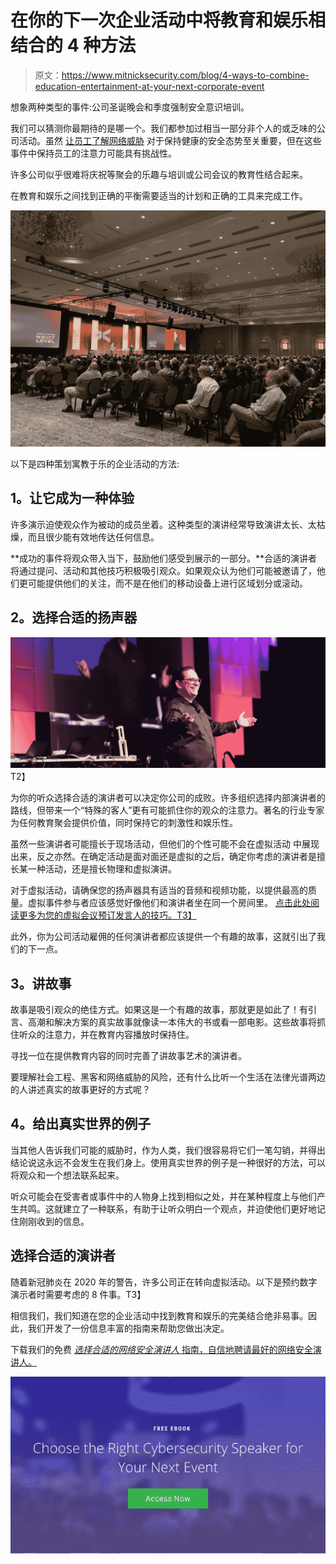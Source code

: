 # 在你的下一次企业活动中将教育和娱乐相结合的 4 种方法

> 原文：<https://www.mitnicksecurity.com/blog/4-ways-to-combine-education-entertainment-at-your-next-corporate-event>

想象两种类型的事件:公司圣诞晚会和季度强制安全意识培训。

我们可以猜测你最期待的是哪一个。我们都参加过相当一部分非个人的或乏味的公司活动。虽然 [让员工了解网络威胁](https://www.mitnicksecurity.com/blog/educate-your-remote-users-about-cybersecurity-with-these-tips) 对于保持健康的安全态势至关重要，但在这些事件中保持员工的注意力可能具有挑战性。

许多公司似乎很难将庆祝等聚会的乐趣与培训或公司会议的教育性结合起来。

在教育和娱乐之间找到正确的平衡需要适当的计划和正确的工具来完成工作。

![crowd event example - 4 Ways to Combine Education & Entertainment at Your Next Corporate Event](img/82d5b20d53a2f1fd723091221ca23049.png)

以下是四种策划寓教于乐的企业活动的方法:

## 1。让它成为一种体验

许多演示迫使观众作为被动的成员坐着。这种类型的演讲经常导致演讲太长、太枯燥，而且很少能有效地传达任何信息。

**成功的事件将观众带入当下，鼓励他们感受到展示的一部分。**合适的演讲者将通过提问、活动和其他技巧积极吸引观众。如果观众认为他们可能被邀请了，他们更可能提供他们的关注，而不是在他们的移动设备上进行区域划分或滚动。

## 2。选择合适的扬声器

![Kevin Mitnick speaking - 4 Ways to Combine Education & Entertainment at Your Next Corporate Event](img/a2151d19b301e53e0b07e6a9fb2ccd39.png)T2】

为你的听众选择合适的演讲者可以决定你公司的成败。许多组织选择内部演讲者的路线，但带来一个“特殊的客人”更有可能抓住你的观众的注意力。著名的行业专家为任何教育聚会提供价值，同时保持它的刺激性和娱乐性。

虽然一些演讲者可能擅长于现场活动，但他们的个性可能不会在虚拟活动 中展现出来，反之亦然。在确定活动是面对面还是虚拟的之后，确定你考虑的演讲者是擅长某一种活动，还是擅长物理和虚拟演讲。

对于虚拟活动，请确保您的扬声器具有适当的音频和视频功能，以提供最高的质量。虚拟事件参与者应该感觉好像他们和演讲者坐在同一个房间里。 [点击此处阅读更多为您的虚拟会议预订发言人的技巧。T3】](https://www.mitnicksecurity.com/blog/tips-for-event-planners-booking-a-speaker-for-a-virtual-conference)

此外，你为公司活动雇佣的任何演讲者都应该提供一个有趣的故事，这就引出了我们的下一点。

## 3。讲故事

故事是吸引观众的绝佳方式。如果这是一个有趣的故事，那就更是如此了！有引言、高潮和解决方案的真实故事就像读一本伟大的书或看一部电影。这些故事将抓住听众的注意力，并在教育内容播放时保持住。

寻找一位在提供教育内容的同时完善了讲故事艺术的演讲者。

要理解社会工程、黑客和网络威胁的风险，还有什么比听一个生活在法律光谱两边的人讲述真实的故事更好的方式呢？

## 4。给出真实世界的例子

当其他人告诉我们可能的威胁时，作为人类，我们很容易将它们一笔勾销，并得出结论说这永远不会发生在我们身上。使用真实世界的例子是一种很好的方法，可以将观众和一个想法联系起来。

听众可能会在受害者或事件中的人物身上找到相似之处，并在某种程度上与他们产生共鸣。这就建立了一种联系，有助于让听众明白一个观点，并迫使他们更好地记住刚刚收到的信息。

## 选择合适的演讲者

随着新冠肺炎在 2020 年的警告，许多公司正在转向虚拟活动。以下是预约数字演示者时需要考虑的 8 件事。T3】

相信我们，我们知道在您的企业活动中找到教育和娱乐的完美结合绝非易事。因此，我们开发了一份信息丰富的指南来帮助您做出决定。

下载我们的免费 [*选择合适的网络安全演讲人* 指南，自信地聘请最好的网络安全演讲人。](https://www.mitnicksecurity.com/choosing-the-right-cyber-security-keynote-speaker)

[![New call-to-action](img/8b1bf6d9a8a8e82d4866664b0e0349f7.png)](https://cta-redirect.hubspot.com/cta/redirect/3875471/d8c8de20-b37d-4527-828c-90a8bfad923d)